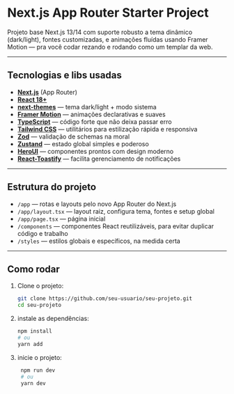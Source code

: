 # Next.js App Router Starter Project

Projeto base Next.js 13/14 com suporte robusto a tema dinâmico (dark/light), fontes customizadas, e animações fluídas usando Framer Motion — pra você codar rezando e rodando como um templar da web.

---

## Tecnologias e libs usadas

- **[Next.js](https://nextjs.org/)** (App Router)  
- **[React 18+](https://reactjs.org/)**  
- **[next-themes](https://github.com/pacocoursey/next-themes)** — tema dark/light + modo sistema  
- **[Framer Motion](https://www.framer.com/motion/)** — animações declarativas e suaves  
- **[TypeScript](https://www.typescriptlang.org)** — código forte que não deixa passar erro  
- **[Tailwind CSS](https://tailwindcss.com)** — utilitários para estilização rápida e responsiva  
- **[Zod](https://zod.dev)** — validação de schemas na moral  
- **[Zustand](https://zustand-demo.pmnd.rs)** — estado global simples e poderoso  
- **[HeroUI](https://www.heroui.com)** — componentes prontos com design moderno 
- **[React-Toastify](https://fkhadra.github.io/react-toastify/introduction/)** — facilita gerenciamento de notificações

---

## Estrutura do projeto

- `/app` — rotas e layouts pelo novo App Router do Next.js  
- `/app/layout.tsx` — layout raiz, configura tema, fontes e setup global  
- `/app/page.tsx` — página inicial  
- `/components` — componentes React reutilizáveis, para evitar duplicar código e trabalho  
- `/styles` — estilos globais e específicos, na medida certa  

---

## Como rodar

1. Clone o projeto:  
   ```bash
   git clone https://github.com/seu-usuario/seu-projeto.git
   cd seu-projeto

2. instale as dependências:
    ```bash
    npm install 
    # ou
    yarn add
   ```

3. inicie o projeto:
   ```bash
    npm run dev 
    # ou
    yarn dev
   ```
